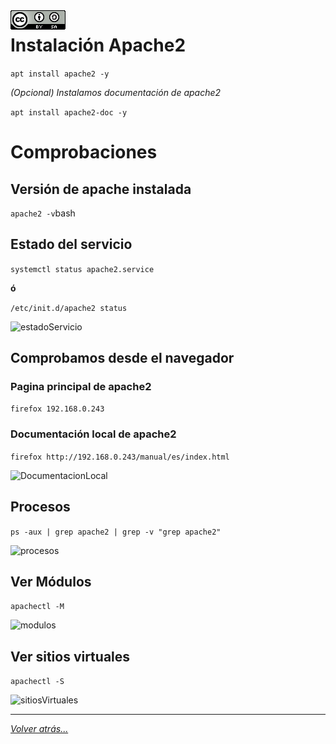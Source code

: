 <img src="../../imagenes/MI-LICENCIA88x31.png" style="float: left; margin-right: 10px;" />

# Instalación Apache2

``apt install apache2 -y``

*(Opcional) Instalamos documentación de apache2*

``apt install apache2-doc -y``

# Comprobaciones

## Versión de apache instalada

```apache2 -v```bash

## Estado del servicio

``systemctl status apache2.service``

**ó**

``/etc/init.d/apache2 status``

![estadoServicio](/imagenes/apache2/estadoServicio.jpg)

## Comprobamos desde el navegador

### Pagina principal de apache2

``firefox 192.168.0.243``

### Documentación local de apache2

``firefox http://192.168.0.243/manual/es/index.html``

![DocumentacionLocal](/imagenes/apache2/documentacionLocal.jpg)

## Procesos

``ps -aux | grep apache2 | grep -v "grep apache2"``

![procesos](/imagenes/apache2/procesos.jpg)

## Ver Módulos

``apachectl -M``

![modulos](/imagenes/apache2/modulosApache.jpg)

## Ver sitios virtuales

``apachectl -S``

![sitiosVirtuales](/imagenes/apache2/sitiosVirtuales.jpg)

_________________________________________________
*[Volver atrás...](../../README.md)*